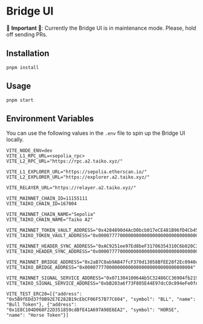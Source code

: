 # Bridge UI

🚨 **Important** 🚨: Currently the Bridge UI is in maintenance mode. Please, hold off sending PRs.

## Installation

`pnpm install`

## Usage

`pnpm start`

## Environment Variables

You can use the following values in the `.env` file to spin up the Bridge UI locally.

```
VITE_NODE_ENV=dev
VITE_L1_RPC_URL=<sepolia_rpc>
VITE_L2_RPC_URL="https://rpc.a2.taiko.xyz/"

VITE_L1_EXPLORER_URL="https://sepolia.etherscan.io/"
VITE_L2_EXPLORER_URL="https://explorer.a2.taiko.xyz/"

VITE_RELAYER_URL="https://relayer.a2.taiko.xyz/"

VITE_MAINNET_CHAIN_ID=11155111
VITE_TAIKO_CHAIN_ID=167004

VITE_MAINNET_CHAIN_NAME="Sepolia"
VITE_TAIKO_CHAIN_NAME="Taiko A2"

VITE_MAINNET_TOKEN_VAULT_ADDRESS="0x4284890d4AcD0bcb017eCE481B96fD4Cb457CAc8"
VITE_TAIKO_TOKEN_VAULT_ADDRESS="0x0000777700000000000000000000000000000002"

VITE_MAINNET_HEADER_SYNC_ADDRESS="0xAC9251ee97Ed8beF31706354310C6b020C35d87b"
VITE_TAIKO_HEADER_SYNC_ADDRESS="0x0000777700000000000000000000000000000001"

VITE_MAINNET_BRIDGE_ADDRESS="0x2aB7C0ab9AB47fcF370d13058BfEE28f2Ec0940c"
VITE_TAIKO_BRIDGE_ADDRESS="0x0000777700000000000000000000000000000004"

VITE_MAINNET_SIGNAL_SERVICE_ADDRESS="0x07130410064Ab5C32486CC36904fb219ae97156F"
VITE_TAIKO_SIGNAL_SERVICE_ADDRESS="0xbB203a6f73F805E44E97dcC0c894eFe0fAf72498"

VITE_TEST_ERC20=[{"address": "0x5B9fEDd37f0B92E7E282B19cEbCF06F57B77C604", "symbol": "BLL", "name": "Bull Token"}, {"address": "0x1E8C104D068F22D351859cdBfE41A697A98E6EA2", "symbol": "HORSE", "name": "Horse Token"}]
```
